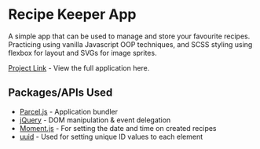 # Recipe Keeper App

A simple app that can be used to manage and store your favourite recipes. Practicing using vanilla Javascript OOP techniques, and SCSS styling using flexbox for layout and SVGs for image sprites.

[Project Link](http://recipekeeper.dmitry-o.co.uk/) - View the full application here.

## Packages/APIs Used

* [Parcel.js](https://parceljs.org/) - Application bundler
* [jQuery](https://jquery.com/) - DOM manipulation & event delegation
* [Moment.js](https://momentjs.com/) - For setting the date and time on created recipes
* [uuid](https://www.npmjs.com/package/uuid) - Used for setting unique ID values to each element